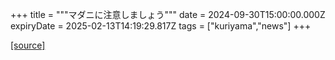 +++
title = """マダニに注意しましょう"""
date = 2024-09-30T15:00:00.000Z
expiryDate = 2025-02-13T14:19:29.817Z
tags = ["kuriyama","news"]
+++


[[source]](https://www.town.kuriyama.hokkaido.jp/soshiki/38/28902.html)
